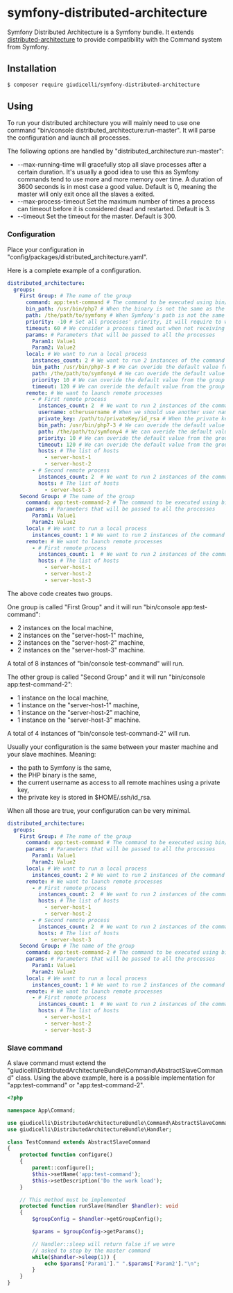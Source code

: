 
# symfony-distributed-architecture

Symfony Distributed Architecture is a Symfony bundle. It extends [distributed-architecture](https://github.com/giudicelli/distributed-architecture) to provide compatibility with the Command system from Symfony.

## Installation

```bash
$ composer require giudicelli/symfony-distributed-architecture
```

## Using

To run your distributed architecture you will mainly need to use one command "bin/console distributed_architecture:run-master". It will parse the configuration and launch all processes.

The following options are handled by "distributed_architecture:run-master":
- --max-running-time will gracefully stop all slave processes after a certain duration. It's usually a good idea to use this as Symfony commands tend to use more and more memory over time. A duration of 3600 seconds is in most case a good value. Default is 0, meaning the master will only exit once all the slaves a exited.
- --max-process-timeout Set the maximum number of times a process can timeout before it is considered dead and restarted. Default is 3.
- --timeout Set the timeout for the master. Default is 300.

### Configuration

Place your configuration in "config/packages/distributed_architecture.yaml".

Here is a complete example of a configuration.

```yaml
distributed_architecture:
  groups:
    First Group: # The name of the group
      command: app:test-command # The command to be executed using bin/console
      bin_path: /usr/bin/php7 # When the binary is not the same as the master's
      path: /the/path/to/symfony # When Symfony's path is not the same as the master's
      priority: -10 # Set all processes' priority, it will require to whole architecture to run as root
      timeout: 60 # We consider a process timed out when not receiving data for this duration
      params: # Parameters that will be passed to all the processes
        Param1: Value1 
        Param2: Value2
      local: # We want to run a local process
        instances_count: 2 # We want to run 2 instances of the command
        bin_path: /usr/bin/php7-3 # We can overide the default value from the group
        path: /the/path/to/symfony4 # We can overide the default value from the group
        priority: 10 # We can overide the default value from the group
        timeout: 120 # We can overide the default value from the group
      remote: # We want to launch remote processes
        - # First remote process
          instances_count: 2  # We want to run 2 instances of the command on each host
          username: otherusername # When we should use another user name that the user used to run the master process
          private_key: /path/to/privateKey/id_rsa # When the private key used to connect is not stored in ~username/.ssh/id_rsa
          bin_path: /usr/bin/php7-3 # We can overide the default value from the group
          path: /the/path/to/symfony4 # We can overide the default value from the group
          priority: 10 # We can overide the default value from the group
          timeout: 120 # We can overide the default value from the group
          hosts: # The list of hosts
            - server-host-1
            - server-host-2
        - # Second remote process
          instances_count: 2  # We want to run 2 instances of the command on each host
          hosts: # The list of hosts
            - server-host-3
    Second Group: # The name of the group
      command: app:test-command-2 # The command to be executed using bin/console
      params: # Parameters that will be passed to all the processes
        Param1: Value1 
        Param2: Value2
      local: # We want to run a local process
        instances_count: 1 # We want to run 2 instances of the command
      remote: # We want to launch remote processes
        - # First remote process
          instances_count: 1  # We want to run 2 instances of the command on each host
          hosts: # The list of hosts
            - server-host-1
            - server-host-2
            - server-host-3
```

The above code creates two groups.

One group is called "First Group" and it will run "bin/console app:test-command":
- 2 instances on the local machine,
- 2 instances on the "server-host-1" machine,
- 2 instances on the "server-host-2" machine,
- 2 instances on the "server-host-3" machine.

A total of 8 instances of "bin/console test-command" will run.

The other group is called "Second Group" and it will run "bin/console app:test-command-2":
- 1 instance on the local machine,
- 1 instance on the "server-host-1" machine,
- 1 instance on the "server-host-2" machine,
- 1 instance on the "server-host-3" machine.

A total of 4 instances of "bin/console test-command-2" will run.

Usually your configuration is the same between your master machine and your slave machines. Meaning:
- the path to Symfony is the same,
- the PHP binary is the same,
- the current username as access to all remote machines using a private key,
- the private key is stored in $HOME/.ssh/id_rsa.

When all those are true, your configuration can be very minimal.

```yaml
distributed_architecture:
  groups:
    First Group: # The name of the group
      command: app:test-command # The command to be executed using bin/console
      params: # Parameters that will be passed to all the processes
        Param1: Value1 
        Param2: Value2
      local: # We want to run a local process
        instances_count: 2 # We want to run 2 instances of the command
      remote: # We want to launch remote processes
        - # First remote process
          instances_count: 2  # We want to run 2 instances of the command on each host
          hosts: # The list of hosts
            - server-host-1
            - server-host-2
        - # Second remote process
          instances_count: 2  # We want to run 2 instances of the command on each host
          hosts: # The list of hosts
            - server-host-3
    Second Group: # The name of the group
      command: app:test-command-2 # The command to be executed using bin/console
      params: # Parameters that will be passed to all the processes
        Param1: Value1 
        Param2: Value2
      local: # We want to run a local process
        instances_count: 1 # We want to run 2 instances of the command
      remote: # We want to launch remote processes
        - # First remote process
          instances_count: 1  # We want to run 2 instances of the command on each host
          hosts: # The list of hosts
            - server-host-1
            - server-host-2
            - server-host-3
```

### Slave command

A slave command must extend the "giudicelli\DistributedArchitectureBundle\Command\AbstractSlaveCommand" class. Using the above example, here is a possible implementation for "app:test-command" or "app:test-command-2".

```php
<?php

namespace App\Command;

use giudicelli\DistributedArchitectureBundle\Command\AbstractSlaveCommand;
use giudicelli\DistributedArchitectureBundle\Handler;

class TestCommand extends AbstractSlaveCommand
{
    protected function configure()
    {
        parent::configure();
        $this->setName('app:test-command');
        $this->setDescription('Do the work load');
    }

    // This method must be implemented
    protected function runSlave(Handler $handler): void
    {
        $groupConfig = $handler->getGroupConfig();

        $params = $groupConfig->getParams();

        // Handler::sleep will return false if we were
        // asked to stop by the master command
        while($handler->sleep(1)) {
            echo $params['Param1']." ".$params['Param2']."\n";
        }
    }
}

```
